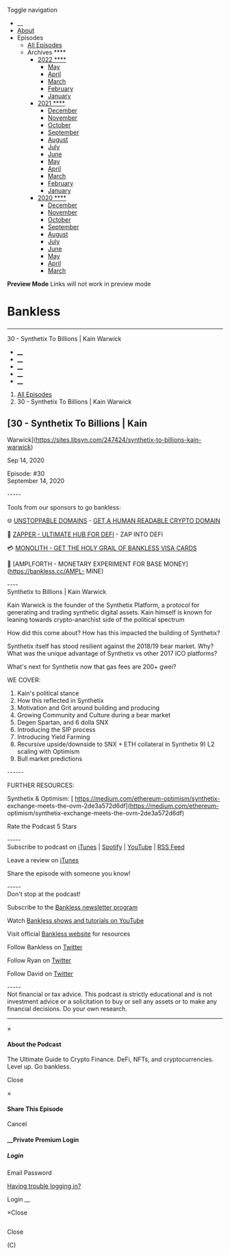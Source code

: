 Toggle navigation [](/247424 "Home Page")

  * __
  * [About]()
  * Episodes 
    * [All Episodes](/247424)
    * Archives ****
      * [2022 ****](/247424/2022)
        * [May](/247424/2022/05)
        * [April](/247424/2022/04)
        * [March](/247424/2022/03)
        * [February](/247424/2022/02)
        * [January](/247424/2022/01)
      * [2021 ****](/247424/2021)
        * [December](/247424/2021/12)
        * [November](/247424/2021/11)
        * [October](/247424/2021/10)
        * [September](/247424/2021/09)
        * [August](/247424/2021/08)
        * [July](/247424/2021/07)
        * [June](/247424/2021/06)
        * [May](/247424/2021/05)
        * [April](/247424/2021/04)
        * [March](/247424/2021/03)
        * [February](/247424/2021/02)
        * [January](/247424/2021/01)
      * [2020 ****](/247424/2020)
        * [December](/247424/2020/12)
        * [November](/247424/2020/11)
        * [October](/247424/2020/10)
        * [September](/247424/2020/09)
        * [August](/247424/2020/08)
        * [July](/247424/2020/07)
        * [June](/247424/2020/06)
        * [May](/247424/2020/05)
        * [April](/247424/2020/04)
        * [March](/247424/2020/03)

**Preview Mode** Links will not work in preview mode

# Bankless

###

* * *

30 - Synthetix To Billions | Kain Warwick

  * [__](http://twitter.com/banklesshq "Visit Us on Twitter")
  * [__](mailto:ryan@mythos.capital "Email This Podcast")
  * [__](http://feeds.libsyn.com/247424/rss "Subscribe to RSS Feed")
  * [__](https://podcasts.apple.com/us/podcast/bankless/id1499409058?ls=1 "Listen on Apple Podcasts")
  * [__](https://open.spotify.com/show/41TNnXSv5ExcQSzEGLlGhy "Listen on Spotify")

  1. [All Episodes](/247424)
  2. 30 - Synthetix To Billions | Kain Warwick

## [30 - Synthetix To Billions | Kain
Warwick](https://sites.libsyn.com/247424/synthetix-to-billions-kain-warwick)

Sep 14, 2020

Episode: #30  
September 14, 2020

\-----

Tools from our sponsors to go bankless:

🌐 [UNSTOPPABLE DOMAINS](https://bankless.cc/unstoppable) - [GET A HUMAN
READABLE CRYPTO DOMAIN](https://bankless.cc/unstoppable)

🌈 [ZAPPER - ULTIMATE HUB FOR DEFI](http://bankless.cc/zapper) \- ZAP INTO DEFI

💳 [MONOLITH - GET THE HOLY GRAIL OF BANKLESS VISA
CARDS](https://bankless.cc/monolith)

💸 [AMPLFORTH - MONETARY EXPERIMENT FOR BASE MONEY](https://bankless.cc/AMPL-
MINE)

\----  
Synthetix to Billions | Kain Warwick

Kain Warwick is the founder of the Synthetix Platform, a protocol for
generating and trading synthetic digital assets. Kain himself is known for
leaning towards crypto-anarchist side of the political spectrum

How did this come about? How has this impacted the building of Synthetix?

Synthetix itself has stood resilient against the 2018/19 bear market. Why?
What was the unique advantage of Synthetix vs other 2017 ICO platforms?

What's next for Synthetix now that gas fees are 200+ gwei?

WE COVER:

1) Kain's political stance  
2) How this reflected in Synthetix  
3) Motivation and Grit around building and producing  
4) Growing Community and Culture during a bear market  
5) Degen Spartan, and 6 dolla SNX  
6) Introducing the SIP process  
7) Introducing Yield Farming  
8) Recursive upside/downside to SNX + ETH collateral in Synthetix 9) L2
scaling with Optimism  
10) Bull market predictions  
  
\------  
  
FURTHER RESOURCES:

Synthetix & Optimism: [ https://medium.com/ethereum-optimism/synthetix-
exchange-meets-the-ovm-2de3a572d6df](https://medium.com/ethereum-
optimism/synthetix-exchange-meets-the-ovm-2de3a572d6df)

Rate the Podcast 5 Stars

\-----  
Subscribe to podcast on
[iTunes](https://podcasts.apple.com/us/podcast/bankless/id1499409058) |
[Spotify](https://open.spotify.com/show/41TNnXSv5ExcQSzEGLlGhy) |
[YouTube](https://www.youtube.com/c/bankless) | [RSS
Feed](http://podcast.banklesshq.com/)

Leave a review on
[iTunes](https://podcasts.apple.com/us/podcast/bankless/id1499409058)

Share the episode with someone you know!

\-----  
Don't stop at the podcast!

Subscribe to the [Bankless newsletter program](http://bankless.substack.com/)

Watch [Bankless shows and tutorials on
YouTube](https://www.youtube.com/c/bankless)

Visit official [Bankless website](http://banklesshq.com/) for resources

Follow Bankless on [Twitter](https://twitter.com/BanklessHQ)

Follow Ryan on [Twitter](https://twitter.com/ryansadams)

Follow David on [Twitter](https://twitter.com/TrustlessState)

\-----  
Not financial or tax advice. This podcast is strictly educational and is not
investment advice or a solicitation to buy or sell any assets or to make any
financial decisions.  Do your own research.

* * *

×

#### About the Podcast

The Ultimate Guide to Crypto Finance. DeFi, NFTs, and cryptocurrencies. Level
up. Go bankless.

Close

×

#### Share This Episode

Cancel

#### __Private Premium Login

##### Login

Email Password

[Having trouble logging in?](')

Login __

×Close

![]()

Close

(C)


